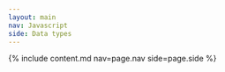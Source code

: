 ```yaml
---
layout: main
nav: Javascript
side: Data types
---
```

{% include content.md nav=page.nav side=page.side %}
